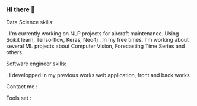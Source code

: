 ### Hi there 👋


Data Science skills:

. I'm currently working on NLP projects for aircraft maintenance. Using Scikit learn, Tensorflow, Keras, Neo4j 
. In my free times, I'm working about several ML projects about Computer Vision, Forecasting Time Series and others.


Software engineer skills:

. I developped in my previous works web application, front and back works.

Contact me :

Tools set : 

